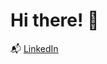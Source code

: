 <!--
📱 Посмотрите мои проекты:
- [Название проекта 1](ссылка на проект 1)
- [Название проекта 2](ссылка на проект 2)
- [Название проекта 3](ссылка на проект 3)
-->
# Hi there! 👋

📬 [LinkedIn](https://www.linkedin.com/in/konstantin-svistunov/)
